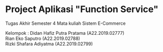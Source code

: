 # Project Aplikasi "Function Service"
Tugas Akhir Semester 4
Mata kuliah Sistem E-Commerce

Kelompok :
Didan Hafiz Putra Pratama (A22.2019.02777)<br>
Rian Eko Saputro (A22.2019.02788)<br>
Rizki Shafara Adiyatma (A22.2019.02799)
